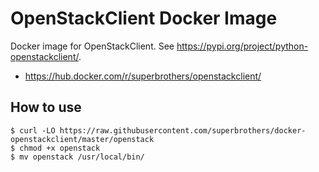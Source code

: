 # OpenStackClient Docker Image

Docker image for OpenStackClient. See https://pypi.org/project/python-openstackclient/.

- https://hub.docker.com/r/superbrothers/openstackclient/

## How to use

```
$ curl -LO https://raw.githubusercontent.com/superbrothers/docker-openstackclient/master/openstack
$ chmod +x openstack
$ mv openstack /usr/local/bin/
```
